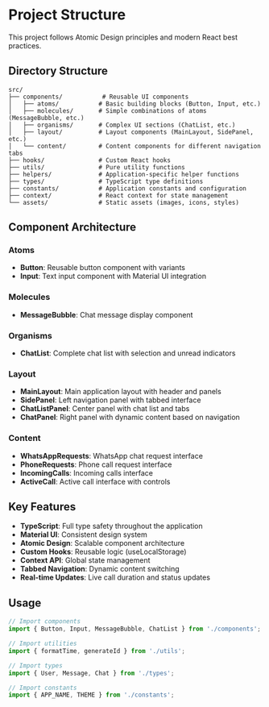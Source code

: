 # Project Structure

This project follows Atomic Design principles and modern React best practices.

## Directory Structure

```
src/
├── components/           # Reusable UI components
│   ├── atoms/           # Basic building blocks (Button, Input, etc.)
│   ├── molecules/       # Simple combinations of atoms (MessageBubble, etc.)
│   ├── organisms/       # Complex UI sections (ChatList, etc.)
│   ├── layout/          # Layout components (MainLayout, SidePanel, etc.)
│   └── content/         # Content components for different navigation tabs
├── hooks/               # Custom React hooks
├── utils/               # Pure utility functions
├── helpers/             # Application-specific helper functions
├── types/               # TypeScript type definitions
├── constants/           # Application constants and configuration
├── context/             # React context for state management
└── assets/              # Static assets (images, icons, styles)
```

## Component Architecture

### Atoms
- **Button**: Reusable button component with variants
- **Input**: Text input component with Material UI integration

### Molecules
- **MessageBubble**: Chat message display component

### Organisms
- **ChatList**: Complete chat list with selection and unread indicators

### Layout
- **MainLayout**: Main application layout with header and panels
- **SidePanel**: Left navigation panel with tabbed interface
- **ChatListPanel**: Center panel with chat list and tabs
- **ChatPanel**: Right panel with dynamic content based on navigation

### Content
- **WhatsAppRequests**: WhatsApp chat request interface
- **PhoneRequests**: Phone call request interface
- **IncomingCalls**: Incoming calls interface
- **ActiveCall**: Active call interface with controls

## Key Features

- **TypeScript**: Full type safety throughout the application
- **Material UI**: Consistent design system
- **Atomic Design**: Scalable component architecture
- **Custom Hooks**: Reusable logic (useLocalStorage)
- **Context API**: Global state management
- **Tabbed Navigation**: Dynamic content switching
- **Real-time Updates**: Live call duration and status updates

## Usage

```typescript
// Import components
import { Button, Input, MessageBubble, ChatList } from './components';

// Import utilities
import { formatTime, generateId } from './utils';

// Import types
import { User, Message, Chat } from './types';

// Import constants
import { APP_NAME, THEME } from './constants';
``` 